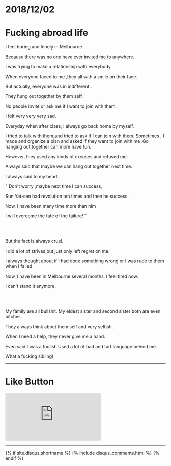 # 2018/12/02
# Fucking abroad life



I feel boring and lonely in Melbourne.

Because there was no one have ever invited me to anywhere.

I was trying to make a relationship with everybody.

When everyone faced to me ,they all with a smile on their face.

But actually, everyone was in indifferent .

They hung out together by them self.

No people invite or ask me if I want to join with them.

I felt very very very sad.

Everyday when after class, I always go back home by myself.

I tried to talk with them,and tried to ask if I can join with them. Sometimes , I made and organize a plan and asked if they want to join with me .Go hanging out together can more have fun.

However, they used any kinds of excuses and refused me.

Always said that maybe we can hang out together next time.

I always said to my heart.

" Don't worry ,maybe next time I can success,

Sun Yat-sen had revolution ten times and then he success.

Now, I have been many time more than him

I will overcome the fate of the failure! "

<br/>
<br/>


But,the fact is always cruel.

I did a lot of strives,but just only left regret on me.

I always thought about if I had done something wrong or I was rude to them when I failed.

Now, I have been in Melbourne several months, I feel tired now.

I can't stand it anymore.


<br/>
<br/>

My family are all bullshit. My eldest sister and second sister both are even bitches.

They always think about them self and very selfish.

When I need a help, they never give me a hand.

Even said I was a foolish.Used a lot of bad and tart language behind me.

What a fucking sibling!

* * *

# Like Button

<iframe class="lc-margin-top-64 lc-margin-bottom-32 lc-mobile" data-v-b66e9a5a="" frameborder="0" src="https://button.like.co/in/embed/s9443112/button"> </iframe>

* * *

{% if site.disqus.shortname %}
  {% include disqus_comments.html %}
{% endif %}
